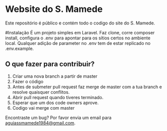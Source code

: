 # Website do S. Mamede

Este repositório é público e contém todo o codigo do site do S. Mamede.

#Instalação
É um projeto simples em Laravel. Faz clone, corre composer install, configura o .env
para apontar para os sítios certos no ambiente local. Qualquer adição de parameter no
.env tem de estar replicado no .env.example.

## O que fazer para contribuir?

1. Criar uma nova branch a partir de master
2. Fazer o código
3. Antes de submeter pull request faz merge de master com a tua branch e resolve quaisquer conflitos.
3. Abrir pull request quando tiveres terminado.
4. Esperar que um dos code owners aprove.
5. Codigo vai merge com master

Encontraste um bug? Por favor envia um email para aguiassmamede1984@gmail.com.
